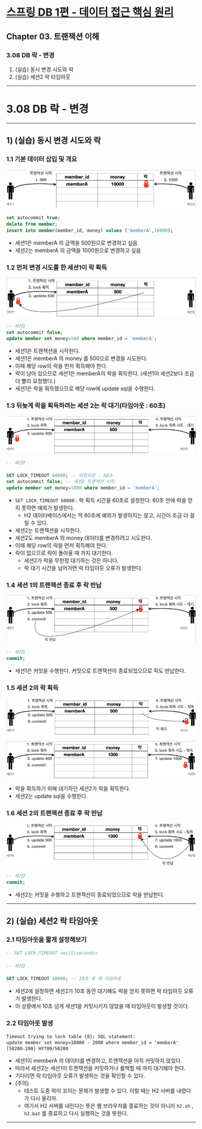 # <a href = "../README.md" target="_blank">스프링 DB 1편 - 데이터 접근 핵심 원리</a>
## Chapter 03. 트랜잭션 이해
### 3.08 DB 락 - 변경
1) (실습) 동시 변경 시도와 락
2) (실습) 세션2 락 타임아웃

---

# 3.08 DB 락 - 변경

---

## 1) (실습) 동시 변경 시도와 락

### 1.1 기본 데이터 삽입 및 개요
![concurrency_1](img/concurrency_1.png)
```sql
set autocommit true;
delete from member;
insert into member(member_id, money) values ('memberA',10000);
```
- 세션1은 memberA 의 금액을 500원으로 변경하고 싶음
- 세션2는 memberA 의 금액을 1000원으로 변경하고 싶음

### 1.2 먼저 변경 시도를 한 세션1이 락 획득
![concurrency_2](img/concurrency_2.png)
```sql
-- 세션1
set autocommit false;
update member set money=500 where member_id = 'memberA';
```
- 세션1은 트랜잭션을 시작한다.
- 세션1은 memberA 의 money 를 500으로 변경을 시도한다.
- 이때 해당 row의 락을 먼저 획득해야 한다.
- 락이 남아 있으므로 세션1은 memberA의 락을 획득한다. (세션1이 세션2보다 조금 더 빨리 요청했다.)
- 세션1은 락을 획득했으므로 해당 row에 update sql을 수행한다.

### 1.3 뒤늦게 락을 획득하려는 세션 2는 락 대기(타임아웃 : 60초)
![concurrency_3](img/concurrency_3.png)
```sql
-- 세션2

SET LOCK_TIMEOUT 60000; -- 타임아웃 : 60초
set autocommit false; -- 세션2 트랜잭션 시작
update member set money=1000 where member_id = 'memberA';
```
- `SET LOCK_TIMEOUT 60000` : 락 획득 시간을 60초로 설정한다. 60초 안에 락을 얻지 못하면 예외가 발생한다. 
  - H2 데이터베이스에서는 딱 60초에 예외가 발생하지는 않고, 시간이 조금 더 걸릴 수 있다.
- 세션2는 트랜잭션을 시작한다.
- 세션2도 memberA 의 money 데이터를 변경하려고 시도한다.
- 이때 해당 row의 락을 먼저 획득해야 한다.
- 락이 없으므로 락이 돌아올 때 까지 대기한다.
    - 세션2가 락을 무한정 대기하는 것은 아니다.
    - 락 대기 시간을 넘어가면 락 타임아웃 오류가 발생한다.

### 1.4 세션 1의 트랜잭션 종료 후 락 반납
![concurrency_4](img/concurrency_4.png)
```sql
-- 세션1
commit;
```
- 세션1은 커밋을 수행한다. 커밋으로 트랜잭션이 종료되었으므로 락도 반납한다.

### 1.5 세션 2의 락 획득
![concurrency_5](img/concurrency_5.png)

![concurrency_6](img/concurrency_6.png)
- 락을 획득하기 위해 대기하던 세션2가 락을 획득한다.
- 세션2는 update sql을 수행한다.

### 1.6 세션 2의 트랜잭션 종료 후 락 반납
![concurrency_7](img/concurrency_7.png)
```sql
-- 세션2
commit;
```
- 세션2는 커밋을 수행하고 트랜잭션이 종료되었으므로 락을 반납한다.

---

## 2) (실습) 세션2 락 타임아웃

### 2.1 타임아웃을 짧게 설정해보기
```sql
-- SET LOCK_TIMEOUT <milliseconds>

-- 세션2

SET LOCK_TIMEOUT 10000; -- 10초 후 락 타임아웃
```
- 세션2에 설정하면 세션2가 10초 동안 대기해도 락을 얻지 못하면 락 타임아웃 오류가 발생한다.
- 이 상황에서 10초 넘게 세션1을 커밋시키지 않았을 때 타임아웃이 발생할 것이다.

### 2.2 타임아웃 발생
```shell
Timeout trying to lock table {0}; SQL statement:
update member set money=10000 - 2000 where member_id = 'memberA' [50200-200] HYT00/50200
```
- 세션1이 memberA 의 데이터를 변경하고, 트랜잭션을 아직 커밋하지 않았다.
- 따라서 세션2는 세션1이 트랜잭션을 커밋하거나 롤백할 때 까지 대기해야 한다.
- 기다리면 락 타임아웃 오류가 발생하는 것을 확인할 수 있다.
- (주의)
  - 테스트 도중 락이 꼬이는 문제가 발생할 수 있다. 이럴 때는 H2 서버를 내렸다가 다시 올리자.
  - 여기서 H2 서버를 내린다는 뜻은 웹 브라우저를 종료하는 것이 아니라 `h2.sh` , `h2.bat` 를 종료하고 다시 실행하는 것을 뜻한다.

---

